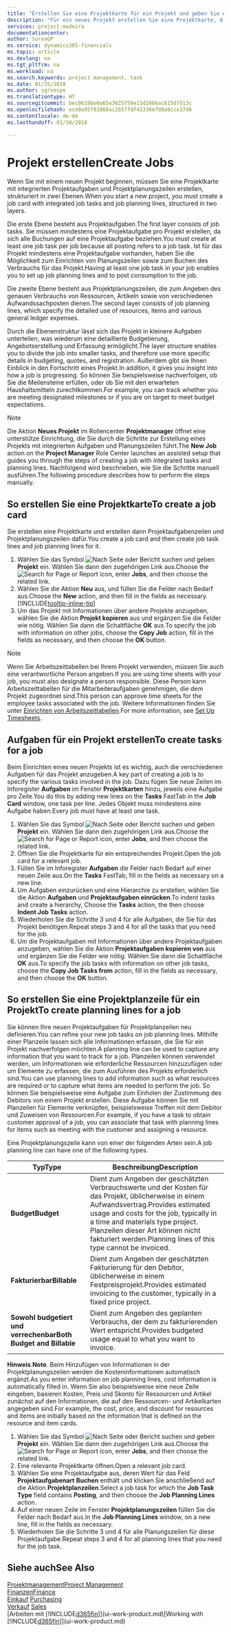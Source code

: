 ```yaml
---
title: "Erstellen Sie eine Projektkarte für ein Projekt und geben Sie Aufgaben an| Microsoft Docs"
description: "Für ein neues Projekt erstellen Sie eine Projektkarte, die Projektaufgaben und enthält Planungszeilen erstellt, um Ihnen zu helfen, Status und Budgets zu verwalten."
services: project-madeira
documentationcenter: 
author: SorenGP
ms.service: dynamics365-financials
ms.topic: article
ms.devlang: na
ms.tgt_pltfrm: na
ms.workload: na
ms.search.keywords: project management, task
ms.date: 01/25/2018
ms.author: sgroespe
ms.translationtype: HT
ms.sourcegitcommit: bec0619be0a65e3625759e13d2866ac615d7513c
ms.openlocfilehash: ece0a95f83868ac2657fdf41330e7d0a9cce37d6
ms.contentlocale: de-de
ms.lasthandoff: 01/30/2018

---
```

# <a name="create-jobs"></a><span data-ttu-id="05974-103">Projekt erstellen</span><span class="sxs-lookup"><span data-stu-id="05974-103">Create Jobs</span></span>
<span data-ttu-id="05974-104">Wenn Sie mit einem neuen Projekt beginnen, müssen Sie eine Projektkarte mit integrierten Projektaufgaben und Projektplanungszeilen erstellen, strukturiert in zwei Ebenen.</span><span class="sxs-lookup"><span data-stu-id="05974-104">When you start a new project, you must create a job card with integrated job tasks and job planning lines, structured in two layers.</span></span>  

<span data-ttu-id="05974-105">Die erste Ebene besteht aus Projektaufgaben.</span><span class="sxs-lookup"><span data-stu-id="05974-105">The first layer consists of job tasks.</span></span> <span data-ttu-id="05974-106">Sie müssen mindestens eine Projektaufgabe pro Projekt erstellen, da sich alle Buchungen auf eine Projektaufgabe beziehen.</span><span class="sxs-lookup"><span data-stu-id="05974-106">You must create at least one job task per job because all posting refers to a job task.</span></span> <span data-ttu-id="05974-107">Ist für das Projekt mindestens eine Projektaufgabe vorhanden, haben Sie die Möglichkeit zum Einrichten von Planungszeilen sowie zum Buchen des Verbrauchs für das Projekt.</span><span class="sxs-lookup"><span data-stu-id="05974-107">Having at least one job task in your job enables you to set up job planning lines and to post consumption to the job.</span></span>

<span data-ttu-id="05974-108">Die zweite Ebene besteht aus Projektplanungszeilen, die zum Angeben des genauen Verbrauchs von Ressourcen, Artikeln sowie von verschiedenen Aufwandssachposten dienen.</span><span class="sxs-lookup"><span data-stu-id="05974-108">The second layer consists of job planning lines, which specify the detailed use of resources, items and various general ledger expenses.</span></span>

<span data-ttu-id="05974-109">Durch die Ebenenstruktur lässt sich das Projekt in kleinere Aufgaben unterteilen, was wiederum eine detaillierte Budgetierung, Angebotserstellung und Erfassung ermöglicht.</span><span class="sxs-lookup"><span data-stu-id="05974-109">The layer structure enables you to divide the job into smaller tasks, and therefore use more specific details in budgeting, quotes, and registration.</span></span> <span data-ttu-id="05974-110">Außerdem gibt sie Ihnen Einblick in den Fortschritt eines Projekt.</span><span class="sxs-lookup"><span data-stu-id="05974-110">In addition, it gives you insight into how a job is progressing.</span></span> <span data-ttu-id="05974-111">So können Sie beispielsweise nachverfolgen, ob Sie die Meilensteine erfüllen, oder ob Sie mit den erwarteten Haushaltsmitteln zurechtkommen.</span><span class="sxs-lookup"><span data-stu-id="05974-111">For example, you can track whether you are meeting designated milestones or if you are on target to meet budget expectations.</span></span>

> [!NOTE]  
>   <span data-ttu-id="05974-112">Die Aktion **Neues Projekt** im Rollencenter **Projektmanager** öffnet eine unterstütze Einrichtung, die Sie durch die Schritte zur Erstellung eines Projekts mit integrierten Aufgaben und Planungszeilen führt.</span><span class="sxs-lookup"><span data-stu-id="05974-112">The **New Job** action on the **Project Manager** Role Center launches an assisted setup that guides you through the steps of creating a job with integrated tasks and planning lines.</span></span> <span data-ttu-id="05974-113">Nachfolgend wird beschrieben, wie Sie die Schritte manuell ausführen.</span><span class="sxs-lookup"><span data-stu-id="05974-113">The following procedure describes how to perform the steps manually.</span></span>

## <a name="to-create-a-job-card"></a><span data-ttu-id="05974-114">So erstellen Sie eine Projektkarte</span><span class="sxs-lookup"><span data-stu-id="05974-114">To create a job card</span></span>
<span data-ttu-id="05974-115">Sie erstellen eine Projektkarte und erstellen dann Projektaufgabenzeilen und Projektplanungszeilen dafür.</span><span class="sxs-lookup"><span data-stu-id="05974-115">You create a job card and then create job task lines and job planning lines for it.</span></span>

1. <span data-ttu-id="05974-116">Wählen Sie das Symbol ![Nach Seite oder Bericht suchen](media/ui-search/search_small.png "Nach Seite oder Bericht suchen") und geben **Projekt** ein. Wählen Sie dann den zugehörigen Link aus.</span><span class="sxs-lookup"><span data-stu-id="05974-116">Choose the ![Search for Page or Report](media/ui-search/search_small.png "Search for Page or Report icon") icon, enter **Jobs**, and then choose the related link.</span></span>  
2. <span data-ttu-id="05974-117">Wählen Sie die Aktion **Neu** aus, und füllen Sie die Felder nach Bedarf aus.</span><span class="sxs-lookup"><span data-stu-id="05974-117">Choose the **New** action, and then fill in the fields as necessary.</span></span> [!INCLUDE[tooltip-inline-tip](includes/tooltip-inline-tip_md.md)]
3. <span data-ttu-id="05974-118">Um das Projekt mit Informationen über andere Projekte anzugeben, wählen Sie die Aktion **Projekt kopieren** aus und ergänzen Sie die Felder wie nötig. Wählen Sie dann die Schaltfläche **OK** aus.</span><span class="sxs-lookup"><span data-stu-id="05974-118">To specify the job with information on other jobs, choose the **Copy Job** action, fill in the fields as necessary, and then choose the **OK** button.</span></span>

> [!NOTE]  
>   <span data-ttu-id="05974-119">Wenn Sie Arbeitszeittabellen bei Ihrem Projekt verwenden, müssen Sie auch eine verantwortliche Person angeben.</span><span class="sxs-lookup"><span data-stu-id="05974-119">If you are using time sheets with your job, you must also designate a person responsible.</span></span> <span data-ttu-id="05974-120">Diese Person kann Arbeitszeittabellen für die Mitarbeiteraufgaben genehmigen, die dem Projekt zugeordnet sind.</span><span class="sxs-lookup"><span data-stu-id="05974-120">This person can approve time sheets for the employee tasks associated with the job.</span></span> <span data-ttu-id="05974-121">Weitere Informationen finden Sie unter [Einrichten von Arbeitszeittabellen](projects-how-setup-time-sheets.md).</span><span class="sxs-lookup"><span data-stu-id="05974-121">For more information, see [Set Up Timesheets](projects-how-setup-time-sheets.md).</span></span>

## <a name="to-create-tasks-for-a-job"></a><span data-ttu-id="05974-122">Aufgaben für ein Projekt erstellen</span><span class="sxs-lookup"><span data-stu-id="05974-122">To create tasks for a job</span></span>
<span data-ttu-id="05974-123">Beim Einrichten eines neuen Projekts ist es wichtig, auch die verschiedenen Aufgaben für das Projekt anzugeben.</span><span class="sxs-lookup"><span data-stu-id="05974-123">A key part of creating a job is to specify the various tasks involved in the job.</span></span> <span data-ttu-id="05974-124">Dazu fügen Sie neue Zeilen im Inforegister **Aufgaben** im Fenster **Projektkarten** hinzu, jeweils eine Aufgabe pro Zeile.</span><span class="sxs-lookup"><span data-stu-id="05974-124">You do this by adding new lines on the **Tasks** FastTab in the **Job Card** window, one task per line.</span></span> <span data-ttu-id="05974-125">Jedes Objekt muss mindestens eine Aufgabe haben.</span><span class="sxs-lookup"><span data-stu-id="05974-125">Every job must have at least one task.</span></span>

1. <span data-ttu-id="05974-126">Wählen Sie das Symbol ![Nach Seite oder Bericht suchen](media/ui-search/search_small.png "Nach Seite oder Bericht suchen") und geben **Projekt** ein. Wählen Sie dann den zugehörigen Link aus.</span><span class="sxs-lookup"><span data-stu-id="05974-126">Choose the ![Search for Page or Report](media/ui-search/search_small.png "Search for Page or Report icon") icon, enter **Jobs**, and then choose the related link.</span></span>
2. <span data-ttu-id="05974-127">Öffnen Sie die Projektkarte für ein entsprechendes Projekt.</span><span class="sxs-lookup"><span data-stu-id="05974-127">Open the job card for a relevant job.</span></span>
3. <span data-ttu-id="05974-128">Füllen Sie im Inforegister **Aufgaben** die Felder nach Bedarf auf einer neuen Zeile aus.</span><span class="sxs-lookup"><span data-stu-id="05974-128">On the **Tasks** FastTab, fill in the fields as necessary on a new line.</span></span>
4. <span data-ttu-id="05974-129">Um Aufgaben einzurücken und eine Hierarchie zu erstellen, wählen Sie die Aktion **Aufgaben** und **Projektaufgaben einrücken**.</span><span class="sxs-lookup"><span data-stu-id="05974-129">To indent tasks and create a hierarchy, Choose the **Tasks** action, the then choose **Indent Job Tasks** action.</span></span>
5. <span data-ttu-id="05974-130">Wiederholen Sie die Schritte 3 und 4 für alle Aufgaben, die Sie für das Projekt benötigen.</span><span class="sxs-lookup"><span data-stu-id="05974-130">Repeat steps 3 and 4 for all the tasks that you need for the job.</span></span>
6. <span data-ttu-id="05974-131">Um die Projektaufgaben mit Informationen über andere Projektaufgaben anzugeben, wählen Sie die Aktion **Projektaufgaben kopieren von** aus und ergänzen Sie die Felder wie nötig. Wählen Sie dann die Schaltfläche **OK** aus.</span><span class="sxs-lookup"><span data-stu-id="05974-131">To specify the job tasks with information on other job tasks, choose the **Copy Job Tasks from** action, fill in the fields as necessary, and then choose the **OK** button.</span></span>

## <a name="to-create-planning-lines-for-a-job"></a><span data-ttu-id="05974-132">So erstellen Sie eine Projektplanzeile für ein Projekt</span><span class="sxs-lookup"><span data-stu-id="05974-132">To create planning lines for a job</span></span>
<span data-ttu-id="05974-133">Sie können Ihre neuen Projektaufgaben für Projektplanzeilen neu definieren.</span><span class="sxs-lookup"><span data-stu-id="05974-133">You can refine your new job tasks on job planning lines.</span></span> <span data-ttu-id="05974-134">Mithilfe einer Planzeile lassen sich alle Informationen erfassen, die Sie für ein Projekt nachverfolgen möchten.</span><span class="sxs-lookup"><span data-stu-id="05974-134">A planning line can be used to capture any information that you want to track for a job.</span></span> <span data-ttu-id="05974-135">Planzeilen können verwendet werden, um Informationen wie erforderliche Ressourcen hinzuzufügen oder um Elemente zu erfassen, die zum Ausführen des Projekts erforderlich sind.</span><span class="sxs-lookup"><span data-stu-id="05974-135">You can use planning lines to add information such as what resources are required or to capture what items are needed to perform the job.</span></span> <span data-ttu-id="05974-136">So können Sie beispielsweise eine Aufgabe zum Einholen der Zustimmung des Debitors von einem Projekt erstellen. Diese Aufgabe können Sie mit Planzeilen für Elemente verknüpfen, beispielsweise Treffen mit dem Debitor und Zuweisen von Ressourcen.</span><span class="sxs-lookup"><span data-stu-id="05974-136">For example, if you have a task to obtain customer approval of a job, you can associate that task with planning lines for items such as meeting with the customer and assigning a resource.</span></span>  

<span data-ttu-id="05974-137">Eine Projektplanungszeile kann von einer der folgenden Arten sein.</span><span class="sxs-lookup"><span data-stu-id="05974-137">A job planning line can have one of the following types.</span></span>  

| <span data-ttu-id="05974-138">Typ</span><span class="sxs-lookup"><span data-stu-id="05974-138">Type</span></span> | <span data-ttu-id="05974-139">Beschreibung</span><span class="sxs-lookup"><span data-stu-id="05974-139">Description</span></span> |
| --- | --- |
| <span data-ttu-id="05974-140">**Budget**</span><span class="sxs-lookup"><span data-stu-id="05974-140">**Budget**</span></span> |<span data-ttu-id="05974-141">Dient zum Angeben der geschätzten Verbrauchswerte und der Kosten für das Projekt, üblicherweise in einem Aufwandsvertrag.</span><span class="sxs-lookup"><span data-stu-id="05974-141">Provides estimated usage and costs for the job, typically in a time and materials type project.</span></span> <span data-ttu-id="05974-142">Planzeilen dieser Art können nicht fakturiert werden.</span><span class="sxs-lookup"><span data-stu-id="05974-142">Planning lines of this type cannot be invoiced.</span></span> |
| <span data-ttu-id="05974-143">**Fakturierbar**</span><span class="sxs-lookup"><span data-stu-id="05974-143">**Billable**</span></span> |<span data-ttu-id="05974-144">Dient zum Angeben der geschätzten Fakturierung für den Debitor, üblicherweise in einem Festpreisprojekt.</span><span class="sxs-lookup"><span data-stu-id="05974-144">Provides estimated invoicing to the customer, typically in a fixed price project.</span></span> |
| <span data-ttu-id="05974-145">**Sowohl budgetiert und verrechenbar**</span><span class="sxs-lookup"><span data-stu-id="05974-145">**Both Budget and Billable**</span></span> |<span data-ttu-id="05974-146">Dient zum Angeben des geplanten Verbrauchs, der dem zu fakturierenden Wert entspricht.</span><span class="sxs-lookup"><span data-stu-id="05974-146">Provides budgeted usage equal to what you want to invoice.</span></span> |

<span data-ttu-id="05974-147">**Hinweis**.</span><span class="sxs-lookup"><span data-stu-id="05974-147">**Note**.</span></span> <span data-ttu-id="05974-148">Beim Hinzufügen von Informationen in der Projektplanungszeilen werden die Kosteninformationen automatisch ergänzt.</span><span class="sxs-lookup"><span data-stu-id="05974-148">As you enter information on job planning lines, cost information is automatically filled in.</span></span> <span data-ttu-id="05974-149">Wenn Sie also beispielsweise eine neue Zeile eingeben, basieren Kosten, Preis und Skonto für Ressourcen und Artikel zunächst auf den Informationen, die auf den Ressourcen- und Artikelkarten angegeben sind.</span><span class="sxs-lookup"><span data-stu-id="05974-149">For example, the cost, price, and discount for resources and items are initially based on the information that is defined on the resource and item cards.</span></span>

1. <span data-ttu-id="05974-150">Wählen Sie das Symbol ![Nach Seite oder Bericht suchen](media/ui-search/search_small.png "Nach Seite oder Bericht suchen") und geben **Projekt** ein. Wählen Sie dann den zugehörigen Link aus.</span><span class="sxs-lookup"><span data-stu-id="05974-150">Choose the ![Search for Page or Report](media/ui-search/search_small.png "Search for Page or Report icon") icon, enter **Jobs**, and then choose the related link.</span></span>
2. <span data-ttu-id="05974-151">Eine relevante Projektkarte öffnen.</span><span class="sxs-lookup"><span data-stu-id="05974-151">Open a relevant job card.</span></span>
3. <span data-ttu-id="05974-152">Wählen Sie eine Projektaufgabe aus, deren Wert für das Feld **Projektaufgabenart** **Buchen** enthält und klicken Sie anschließend auf die Aktion **Projektplanzeilen**.</span><span class="sxs-lookup"><span data-stu-id="05974-152">Select a job task for which the **Job Task Type** field contains **Posting**, and then choose the **Job Planning Lines** action.</span></span>  
4. <span data-ttu-id="05974-153">Auf einer neuen Zeile im Fenster **Projektplanungszeilen** füllen Sie die Felder nach Bedarf aus.</span><span class="sxs-lookup"><span data-stu-id="05974-153">In the **Job Planning Lines** window, on a new line, fill in the fields as necessary.</span></span>
5. <span data-ttu-id="05974-154">Wiederholen Sie die Schritte 3 und 4 für alle Planungszeilen für diese Projektaufgabe.</span><span class="sxs-lookup"><span data-stu-id="05974-154">Repeat steps 3 and 4 for all planning lines that you need for the job task.</span></span>

## <a name="see-also"></a><span data-ttu-id="05974-155">Siehe auch</span><span class="sxs-lookup"><span data-stu-id="05974-155">See Also</span></span>
[<span data-ttu-id="05974-156">Projektmanagement</span><span class="sxs-lookup"><span data-stu-id="05974-156">Project Management</span></span>](projects-manage-projects.md)  
[<span data-ttu-id="05974-157">Finanzen</span><span class="sxs-lookup"><span data-stu-id="05974-157">Finance</span></span>](finance.md)  
<span data-ttu-id="05974-158">[Einkauf](purchasing-manage-purchasing.md)       </span><span class="sxs-lookup"><span data-stu-id="05974-158">[Purchasing](purchasing-manage-purchasing.md)       </span></span>  
<span data-ttu-id="05974-159">[Verkauf](sales-manage-sales.md)    </span><span class="sxs-lookup"><span data-stu-id="05974-159">[Sales](sales-manage-sales.md)    </span></span>  
<span data-ttu-id="05974-160">[Arbeiten mit [!INCLUDE[d365fin](includes/d365fin_md.md)]](ui-work-product.md)</span><span class="sxs-lookup"><span data-stu-id="05974-160">[Working with [!INCLUDE[d365fin](includes/d365fin_md.md)]](ui-work-product.md)</span></span>  

